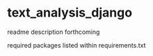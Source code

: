 # text_analysis_django  
readme description forthcoming  
  
required packages listed within requirements.txt
